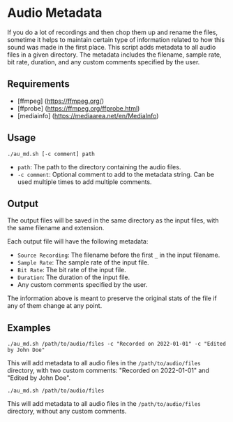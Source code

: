 # Audio Metadata

If you do a lot of recordings and then chop them up and rename the files, sometime it helps to maintain certain type of information related to how this sound was made in the first place. This script adds metadata to all audio files in a given directory. The metadata includes the filename, sample rate, bit rate, duration, and any custom comments specified by the user.

## Requirements

- [ffmpeg] (https://ffmpeg.org/)
- [ffprobe] (https://ffmpeg.org/ffprobe.html)
- [mediainfo] (https://mediaarea.net/en/MediaInfo)

## Usage

```shell
./au_md.sh [-c comment] path
```

- `path`: The path to the directory containing the audio files.
- `-c comment`: Optional comment to add to the metadata string. Can be used multiple times to add multiple comments.

## Output

The output files will be saved in the same directory as the input files, with the same filename and extension.

Each output file will have the following metadata:

- `Source Recording`: The filename before the first `_` in the input filename.
- `Sample Rate`: The sample rate of the input file.
- `Bit Rate`: The bit rate of the input file.
- `Duration`: The duration of the input file.
- Any custom comments specified by the user.

The information above is meant to preserve the original stats of the file if any of them change at any point.
## Examples

```shell
./au_md.sh /path/to/audio/files -c "Recorded on 2022-01-01" -c "Edited by John Doe"
```

This will add metadata to all audio files in the `/path/to/audio/files` directory, with two custom comments: "Recorded on 2022-01-01" and "Edited by John Doe".

```shell
./au_md.sh /path/to/audio/files
```

This will add metadata to all audio files in the `/path/to/audio/files` directory, without any custom comments.